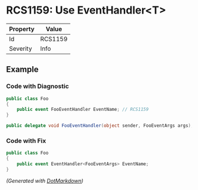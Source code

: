 # RCS1159: Use EventHandler\<T>

| Property | Value   |
| -------- | ------- |
| Id       | RCS1159 |
| Severity | Info    |

## Example

### Code with Diagnostic

```csharp
public class Foo
{
    public event FooEventHandler EventName; // RCS1159
}

public delegate void FooEventHandler(object sender, FooEventArgs args);
```

### Code with Fix

```csharp
public class Foo
{
    public event EventHandler<FooEventArgs> EventName;
}
```


*\(Generated with [DotMarkdown](http://github.com/JosefPihrt/DotMarkdown)\)*